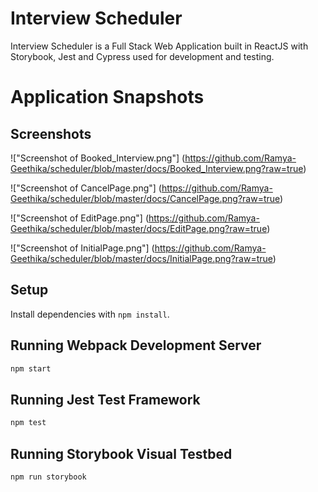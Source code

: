 # Interview Scheduler

Interview Scheduler is a Full Stack Web Application built in ReactJS with Storybook, Jest and Cypress used for development and testing.

# Application Snapshots

## Screenshots 

!["Screenshot of Booked_Interview.png"] (https://github.com/Ramya-Geethika/scheduler/blob/master/docs/Booked_Interview.png?raw=true)

!["Screenshot of CancelPage.png"] (https://github.com/Ramya-Geethika/scheduler/blob/master/docs/CancelPage.png?raw=true)

!["Screenshot of EditPage.png"] (https://github.com/Ramya-Geethika/scheduler/blob/master/docs/EditPage.png?raw=true)

!["Screenshot of InitialPage.png"] (https://github.com/Ramya-Geethika/scheduler/blob/master/docs/InitialPage.png?raw=true)


## Setup

Install dependencies with `npm install`.

## Running Webpack Development Server

```sh
npm start
```

## Running Jest Test Framework

```sh
npm test
```

## Running Storybook Visual Testbed

```sh
npm run storybook
```
